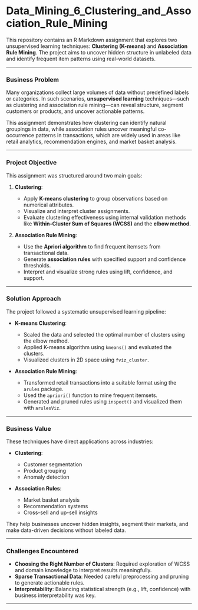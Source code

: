 # Data_Mining_6_Clustering_and_Association_Rule_Mining

This repository contains an R Markdown assignment that explores two unsupervised learning techniques: **Clustering (K-means)** and **Association Rule Mining**. The project aims to uncover hidden structure in unlabeled data and identify frequent item patterns using real-world datasets.

---

### Business Problem

Many organizations collect large volumes of data without predefined labels or categories. In such scenarios, **unsupervised learning** techniques—such as clustering and association rule mining—can reveal structure, segment customers or products, and uncover actionable patterns.

This assignment demonstrates how clustering can identify natural groupings in data, while association rules uncover meaningful co-occurrence patterns in transactions, which are widely used in areas like retail analytics, recommendation engines, and market basket analysis.

---

### Project Objective

This assignment was structured around two main goals:

1. **Clustering**:
   - Apply **K-means clustering** to group observations based on numerical attributes.
   - Visualize and interpret cluster assignments.
   - Evaluate clustering effectiveness using internal validation methods like **Within-Cluster Sum of Squares (WCSS)** and the **elbow method**.

2. **Association Rule Mining**:
   - Use the **Apriori algorithm** to find frequent itemsets from transactional data.
   - Generate **association rules** with specified support and confidence thresholds.
   - Interpret and visualize strong rules using lift, confidence, and support.

---

### Solution Approach

The project followed a systematic unsupervised learning pipeline:

- **K-means Clustering**:
  - Scaled the data and selected the optimal number of clusters using the elbow method.
  - Applied K-means algorithm using `kmeans()` and evaluated the clusters.
  - Visualized clusters in 2D space using `fviz_cluster`.

- **Association Rule Mining**:
  - Transformed retail transactions into a suitable format using the `arules` package.
  - Used the `apriori()` function to mine frequent itemsets.
  - Generated and pruned rules using `inspect()` and visualized them with `arulesViz`.

---

### Business Value

These techniques have direct applications across industries:

- **Clustering**:
  - Customer segmentation
  - Product grouping
  - Anomaly detection

- **Association Rules**:
  - Market basket analysis
  - Recommendation systems
  - Cross-sell and up-sell insights

They help businesses uncover hidden insights, segment their markets, and make data-driven decisions without labeled data.

---

### Challenges Encountered

- **Choosing the Right Number of Clusters**: Required exploration of WCSS and domain knowledge to interpret results meaningfully.
- **Sparse Transactional Data**: Needed careful preprocessing and pruning to generate actionable rules.
- **Interpretability**: Balancing statistical strength (e.g., lift, confidence) with business interpretability was key.

---

